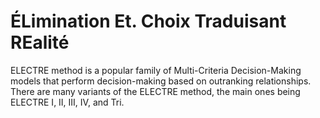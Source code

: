 # ÉLimination Et. Choix Traduisant REalité

ELECTRE method is a popular family of Multi-Criteria Decision-Making models that perform decision-making based on outranking relationships. There are many variants of the ELECTRE method, the main ones being ELECTRE I, II, III, IV, and Tri. 
